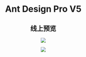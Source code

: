 
<h1 align="center">Ant Design Pro V5</h1>

<div align="center">

## 线上预览

![](http://mobile.domesy.cn/img/img1.png)

![](http://mobile.domesy.cn/img/img2.png)
